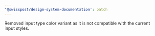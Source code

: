 ```yaml
---
'@swisspost/design-system-documentation': patch
---
```


Removed input type color variant as it is not compatible with the current input styles.
